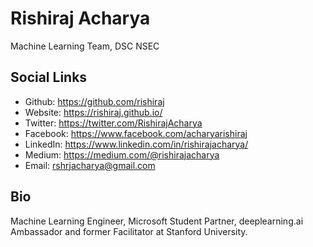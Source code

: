 # Rishiraj Acharya
Machine Learning Team, DSC NSEC

## Social Links
- Github: https://github.com/rishiraj
- Website: https://rishiraj.github.io/
- Twitter: https://twitter.com/RishirajAcharya
- Facebook: https://www.facebook.com/acharyarishiraj
- LinkedIn: https://www.linkedin.com/in/rishirajacharya/
- Medium: https://medium.com/@rishirajacharya
- Email: rshrjacharya@gmail.com

## Bio
Machine Learning Engineer, Microsoft Student Partner, deeplearning.ai Ambassador and former Facilitator at Stanford University.
